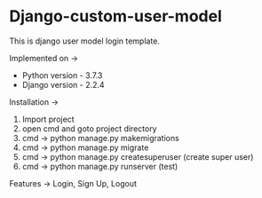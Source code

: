 # Django-custom-user-model

This is django user model login template.

Implemented on ->

- Python version - 3.7.3
- Django version - 2.2.4

Installation ->

1. Import project
2. open cmd and goto project directory
3. cmd -> python manage.py makemigrations
4. cmd -> python manage.py migrate
5. cmd -> python manage.py createsuperuser (create super user)
6. cmd -> python manage.py runserver (test)


Features -> Login, Sign Up, Logout 
